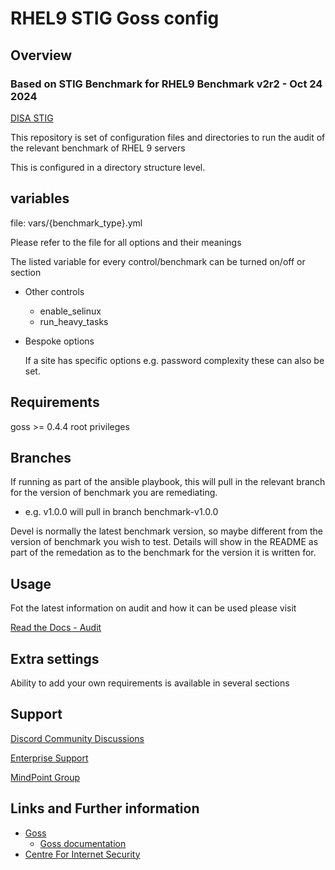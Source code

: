# RHEL9 STIG Goss config

## Overview

### Based on STIG Benchmark for RHEL9 Benchmark v2r2 - Oct 24 2024

[DISA STIG]

This repository is set of configuration files and directories to run the audit of the relevant benchmark of RHEL 9 servers

This is configured in a directory structure level.

## variables

file: vars/{benchmark_type}.yml

Please refer to the file for all options and their meanings

The listed variable for every control/benchmark can be turned on/off or section

- Other controls
  - enable_selinux
  - run_heavy_tasks

- Bespoke options

  If a site has specific options e.g. password complexity these can also be set.

## Requirements

goss >= 0.4.4
root privileges

## Branches

If running as part of the ansible playbook, this will pull in the relevant branch for the version of benchmark you are remediating.

- e.g. v1.0.0 will pull in branch benchmark-v1.0.0

Devel is normally the latest benchmark version, so maybe different from the version of benchmark you wish to test.
Details will show in the README as part of the remedation as to the benchmark for the version it is written for.

## Usage

Fot the latest information on audit and how it can be used please visit

[Read the Docs - Audit]

## Extra settings

Ability to add your own requirements is available in several sections

## Support

[Discord Community Discussions]

[Enterprise Support]

[MindPoint Group]

## Links and Further information

- [Goss]
  - [Goss documentation]
- [Centre For Internet Security]

<!----
README Links
---->

[Centre For Internet Security]: https://www.cisecurity.org
[Read the Docs - Audit]: https://ansible-lockdown.readthedocs.io/en/latest/audit/getting-started-audit.html

[goss documentation]: (https://github.com/goss-org/goss/blob/master/README.md)

[Goss]: https://goss.rocks
[DISA STIG]: https://public.cyber.mil/stigs

[MindPoint Group]: https://mindpointgroup.com/cybersecurity-consulting/automate/baseline-modernization#GH_LockdownReadMe
[Discord Community Discussions]: https://www.lockdownenterprise.com/discord
[Enterprise Support]: https://lockdownenterprise.com#GH_LockdownReadMe
